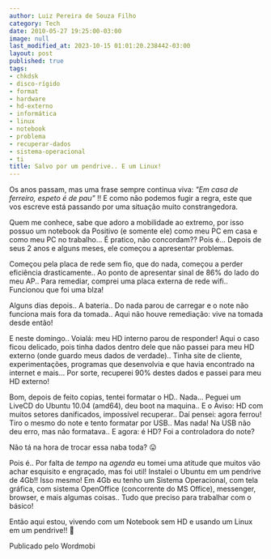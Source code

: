 ```yaml
---
author: Luiz Pereira de Souza Filho
category: Tech
date: 2010-05-27 19:25:00-03:00
image: null
last_modified_at: 2023-10-15 01:01:20.238442-03:00
layout: post
published: true
tags:
- chkdsk
- disco-rígido
- format
- hardware
- hd-externo
- informática
- linux
- notebook
- problema
- recuperar-dados
- sistema-operacional
- ti
title: Salvo por um pendrive.. E um Linux!
---
```


Os anos passam, mas uma frase sempre continua viva:   _"Em casa de ferreiro, espeto é de pau"_ !! E como não podemos fugir a regra, este que vos escreve está passando por uma situação muito constrangedora.

Quem me conhece, sabe que adoro a mobilidade ao extremo, por isso possuo um notebook da Positivo (e somente ele) como meu PC em casa e como meu PC no trabalho... É pratico, não concordam?? Pois é... Depois de seus 2 anos e alguns meses, ele começou a apresentar problemas.

Começou pela placa de rede sem fio, que do nada, começou a perder eficiência drasticamente.. Ao ponto de apresentar sinal de 86% do lado do meu AP.. Para remediar, comprei uma placa externa de rede wifi.. Funcionou que foi uma blza!

Alguns dias depois.. A bateria.. Do nada parou de carregar e o note não funciona mais fora da tomada.. Aqui não houve remediação: vive na tomada desde então!

E neste domingo.. Voialá: meu HD interno parou de responder! Aqui o caso ficou delicado, pois tinha dados dentro dele que não passei para meu HD externo (onde guardo meus dados de verdade).. Tinha site de cliente, experimentações, programas que desenvolvia e que havia encontrado na internet e mais... Por sorte, recuperei 90% destes dados e passei para meu HD externo!

Bom, depois de feito copias, tentei formatar o HD.. Nada... Peguei um LiveCD do Ubuntu 10.04 (amd64), deu boot na maquina.. E o Aviso: HD com muitos setores danificados, impossível recuperar.. Daí pensei: agora ferrou! Tiro o mesmo do note e tento formatar por USB.. Mas nada! Na USB não deu erro, mas não formatava.. E agora: é HD? Foi a controladora do note?

Não tá na hora de trocar essa naba toda? 😛

Pois é.. Por falta de $tempo$ na $agenda$ eu tomei uma atitude que muitos vão achar esquisito e engraçado, mas foi util! Instalei o Ubuntu em um pendrive de 4Gb!! Isso mesmo! Em 4Gb eu tenho um Sistema Operacional, com tela gráfica, com sistema OpenOffice (concorrente do MS Office), messenger, browser, e mais algumas coisas.. Tudo que preciso para trabalhar com o básico!

Então aqui estou, vivendo com um Notebook sem HD e usando um Linux em um pendrive!! 🙂

Publicado pelo Wordmobi
